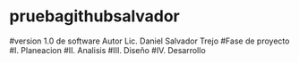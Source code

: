 # pruebagithubsalvador

#version 1.0 de software Autor Lic. Daniel Salvador Trejo
#Fase de proyecto
#I. Planeacion
#II. Analisis
#III. Diseño
#IV. Desarrollo
